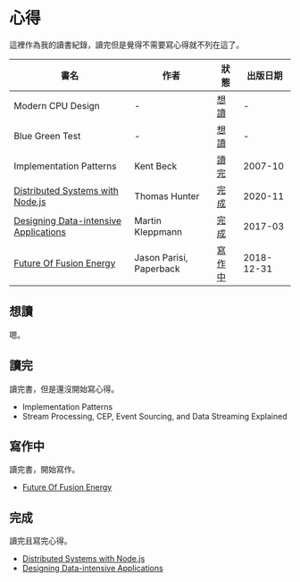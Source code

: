 # 心得

這裡作為我的讀書紀錄，讀完但是覺得不需要寫心得就不列在這了。

| 書名 | 作者 | 狀態 | 出版日期 |
| - | - | - | - |
| Modern CPU Design | - | [想讀] | -        |
| Blue Green Test   | - | [想讀] | -        |
| Implementation Patterns  | Kent Beck        | [讀完]   | 2007-10  |
| [Distributed Systems with Node.js] | Thomas Hunter | [完成] | 2020-11  |
| [Designing Data-intensive Applications] | Martin Kleppmann | [完成] | 2017-03  |
| [Future Of Fusion Energy] | Jason Parisi, Paperback | [寫作中] | 2018-12-31  |

## 想讀

嗯。

## 讀完

讀完書，但是還沒開始寫心得。

-   Implementation Patterns
-   Stream Processing, CEP, Event Sourcing, and Data Streaming Explained

## 寫作中

讀完書，開始寫作。

-   [Future Of Fusion Energy]

## 完成

讀完且寫完心得。

-   [Distributed Systems with Node.js]
-   [Designing Data-intensive Applications]

[distributed systems with node.js]: distributed-systems-with-node.js/introduction.md
[designing data-intensive applications]: designing-data-intensive-applications/introduction.md
[future of fusion energy]: future-of-fusion-energy/sheet.md
[想讀]: #想讀
[讀完]: #讀完
[寫作中]: #寫作中
[完成]: #完成
